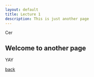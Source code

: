 ```yaml
---
layout: default
title: Lecture 1
description: This is just another page
---
```

Cer

## Welcome to another page

YAY

[back](./)
